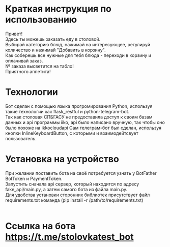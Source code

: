 # Краткая инструкция по использованию
Привет!<br/>
Здесь ты можешь заказать еду в столовой.<br/>
Выбирай категорию блюд, нажимай на интересующее, регулируй количество и нажимай "Добавить в корзину".<br/>
Как соберешь все нужные для тебя блюда - переходи в корзину и оплачивай заказ.<br/>
№ заказа высветится на табло!<br/>
Приятного аппетита!<br/>
# Технологии
Бот сделан с помощью языка прогромирования Python, используя такие технологии как flask_restful и python-telegram-bot.<br/>
Так как столовая СПБГАСУ не предоставила доступ к своим базам данных и api программы iiko, api было написано вручную, так чтобы оно было похоже на ikkocloudapi
Сам телеграм-бот был сделан, используя кнопки InlineKeyboardButton, с которыми и взаимодейтсвует пользователь.<br/>
# Установка на устройство
При желании поставить бота на своё потребуется узнать у BotFather BotToken и PaymentToken.<br/>
Запустить сначала api сервер, который находится по адресу fake_api/main.py, а затем самого бота из файла main.py.<br/>
Для удобства установки сторонних библиотек присутствует файл requirements.txt команда (pip install -r /path/to/requirements.txt)
<br/>
<br/>
# Ссылка на бота https://t.me/stolovkatest_bot
